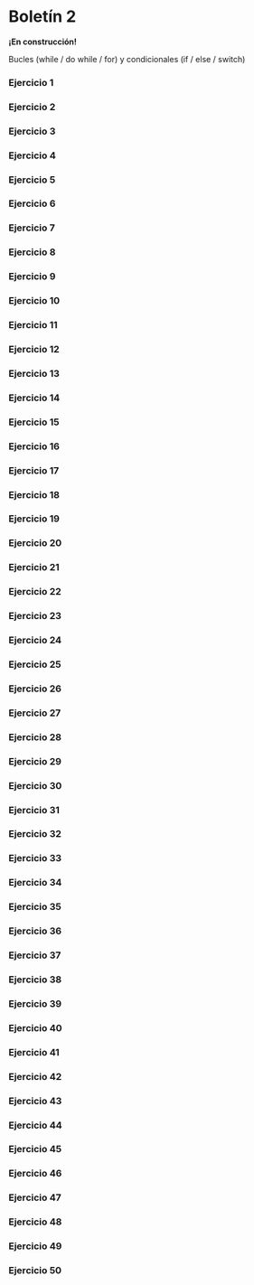 # Boletín 2

<warning><b>¡En construcción!</b></warning>

<tldr>Bucles (while / do while / for) y condicionales (if / else / switch)</tldr>

### Ejercicio 1

<code-block src="./Boletin_2/Ejercicio_01.c" lang="C" collapsible="true" collapsed-title="Mostrar Solución"/>

### Ejercicio 2

<code-block src="./Boletin_2/Ejercicio_02.c" lang="C" collapsible="true" collapsed-title="Mostrar Solución"/>

### Ejercicio 3

<code-block src="./Boletin_2/Ejercicio_03.c" lang="C" collapsible="true" collapsed-title="Mostrar Solución"/>

### Ejercicio 4

<code-block src="./Boletin_2/Ejercicio_04.c" lang="C" collapsible="true" collapsed-title="Mostrar Solución"/>

### Ejercicio 5

<code-block src="./Boletin_2/Ejercicio_05.c" lang="C" collapsible="true" collapsed-title="Mostrar Solución"/>

### Ejercicio 6

<code-block src="./Boletin_2/Ejercicio_06.c" lang="C" collapsible="true" collapsed-title="Mostrar Solución"/>

### Ejercicio 7

<code-block src="./Boletin_2/Ejercicio_07.c" lang="C" collapsible="true" collapsed-title="Mostrar Solución"/>

### Ejercicio 8

<code-block src="./Boletin_2/Ejercicio_08.c" lang="C" collapsible="true" collapsed-title="Mostrar Solución"/>

### Ejercicio 9

<code-block src="./Boletin_2/Ejercicio_09.c" lang="C" collapsible="true" collapsed-title="Mostrar Solución"/>

### Ejercicio 10

<code-block src="./Boletin_2/Ejercicio_10.c" lang="C" collapsible="true" collapsed-title="Mostrar Solución"/>

### Ejercicio 11

<code-block src="./Boletin_2/Ejercicio_11.c" lang="C" collapsible="true" collapsed-title="Mostrar Solución"/>

### Ejercicio 12

<code-block src="./Boletin_2/Ejercicio_12.c" lang="C" collapsible="true" collapsed-title="Mostrar Solución"/>

### Ejercicio 13

<code-block src="./Boletin_2/Ejercicio_13.c" lang="C" collapsible="true" collapsed-title="Mostrar Solución"/>

### Ejercicio 14

<code-block src="./Boletin_2/Ejercicio_14.c" lang="C" collapsible="true" collapsed-title="Mostrar Solución"/>

### Ejercicio 15

<code-block src="./Boletin_2/Ejercicio_15.c" lang="C" collapsible="true" collapsed-title="Mostrar Solución"/>

### Ejercicio 16

<code-block src="./Boletin_2/Ejercicio_16.c" lang="C" collapsible="true" collapsed-title="Mostrar Solución"/>

### Ejercicio 17

<code-block src="./Boletin_2/Ejercicio_17.c" lang="C" collapsible="true" collapsed-title="Mostrar Solución"/>

### Ejercicio 18

<code-block src="./Boletin_2/Ejercicio_18.c" lang="C" collapsible="true" collapsed-title="Mostrar Solución"/>

### Ejercicio 19

<code-block src="./Boletin_2/Ejercicio_19.c" lang="C" collapsible="true" collapsed-title="Mostrar Solución"/>

### Ejercicio 20

<code-block src="./Boletin_2/Ejercicio_20.c" lang="C" collapsible="true" collapsed-title="Mostrar Solución"/>

### Ejercicio 21

<code-block src="./Boletin_2/Ejercicio_21.c" lang="C" collapsible="true" collapsed-title="Mostrar Solución"/>

### Ejercicio 22

<code-block src="./Boletin_2/Ejercicio_22.c" lang="C" collapsible="true" collapsed-title="Mostrar Solución"/>

### Ejercicio 23

<code-block src="./Boletin_2/Ejercicio_23.c" lang="C" collapsible="true" collapsed-title="Mostrar Solución"/>

### Ejercicio 24

<code-block src="./Boletin_2/Ejercicio_24.c" lang="C" collapsible="true" collapsed-title="Mostrar Solución"/>

### Ejercicio 25

<code-block src="./Boletin_2/Ejercicio_25.c" lang="C" collapsible="true" collapsed-title="Mostrar Solución"/>

### Ejercicio 26

<code-block src="./Boletin_2/Ejercicio_26.c" lang="C" collapsible="true" collapsed-title="Mostrar Solución"/>

### Ejercicio 27

<code-block src="./Boletin_2/Ejercicio_27.c" lang="C" collapsible="true" collapsed-title="Mostrar Solución"/>

### Ejercicio 28

<code-block src="./Boletin_2/Ejercicio_28.c" lang="C" collapsible="true" collapsed-title="Mostrar Solución"/>

### Ejercicio 29

<code-block src="./Boletin_2/Ejercicio_29.c" lang="C" collapsible="true" collapsed-title="Mostrar Solución"/>

### Ejercicio 30

<code-block src="./Boletin_2/Ejercicio_30.c" lang="C" collapsible="true" collapsed-title="Mostrar Solución"/>

### Ejercicio 31

<code-block src="./Boletin_2/Ejercicio_31.c" lang="C" collapsible="true" collapsed-title="Mostrar Solución"/>

### Ejercicio 32

<code-block src="./Boletin_2/Ejercicio_32.c" lang="C" collapsible="true" collapsed-title="Mostrar Solución"/>

### Ejercicio 33

<code-block src="./Boletin_2/Ejercicio_33.c" lang="C" collapsible="true" collapsed-title="Mostrar Solución"/>

### Ejercicio 34

<code-block src="./Boletin_2/Ejercicio_34.c" lang="C" collapsible="true" collapsed-title="Mostrar Solución"/>

### Ejercicio 35

<code-block src="./Boletin_2/Ejercicio_35.c" lang="C" collapsible="true" collapsed-title="Mostrar Solución"/>

### Ejercicio 36

<code-block src="./Boletin_2/Ejercicio_36.c" lang="C" collapsible="true" collapsed-title="Mostrar Solución"/>

### Ejercicio 37

<code-block src="./Boletin_2/Ejercicio_37.c" lang="C" collapsible="true" collapsed-title="Mostrar Solución"/>

### Ejercicio 38

<code-block src="./Boletin_2/Ejercicio_38.c" lang="C" collapsible="true" collapsed-title="Mostrar Solución"/>

### Ejercicio 39

<code-block src="./Boletin_2/Ejercicio_39.c" lang="C" collapsible="true" collapsed-title="Mostrar Solución"/>

### Ejercicio 40

<code-block src="./Boletin_2/Ejercicio_40.c" lang="C" collapsible="true" collapsed-title="Mostrar Solución"/>

### Ejercicio 41

<code-block src="./Boletin_2/Ejercicio_41.c" lang="C" collapsible="true" collapsed-title="Mostrar Solución"/>

### Ejercicio 42

<code-block src="./Boletin_2/Ejercicio_42.c" lang="C" collapsible="true" collapsed-title="Mostrar Solución"/>

### Ejercicio 43

<code-block src="./Boletin_2/Ejercicio_43.c" lang="C" collapsible="true" collapsed-title="Mostrar Solución"/>

### Ejercicio 44

<code-block src="./Boletin_2/Ejercicio_44.c" lang="C" collapsible="true" collapsed-title="Mostrar Solución"/>

### Ejercicio 45

<code-block src="./Boletin_2/Ejercicio_45.c" lang="C" collapsible="true" collapsed-title="Mostrar Solución"/>

### Ejercicio 46

<code-block src="./Boletin_2/Ejercicio_46.c" lang="C" collapsible="true" collapsed-title="Mostrar Solución"/>

### Ejercicio 47

<code-block src="./Boletin_2/Ejercicio_47.c" lang="C" collapsible="true" collapsed-title="Mostrar Solución"/>

### Ejercicio 48

<code-block src="./Boletin_2/Ejercicio_48.c" lang="C" collapsible="true" collapsed-title="Mostrar Solución"/>

### Ejercicio 49

<code-block src="./Boletin_2/Ejercicio_49.c" lang="C" collapsible="true" collapsed-title="Mostrar Solución"/>

### Ejercicio 50

<code-block src="./Boletin_2/Ejercicio_50.c" lang="C" collapsible="true" collapsed-title="Mostrar Solución"/>
